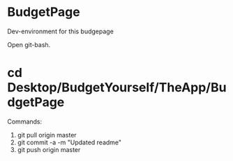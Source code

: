 # BudgetPage
Dev-environment for this budgepage

Open git-bash.

# cd Desktop/BudgetYourself/TheApp/BudgetPage

Commands:
1. git pull origin master
2. git commit -a -m "Updated readme"
3. git push origin master
